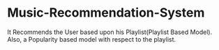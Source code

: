 # Music-Recommendation-System
It Recommends the User based upon his Playlist(Playlist Based Model). Also, a Popularity based model with respect to the playlist.
